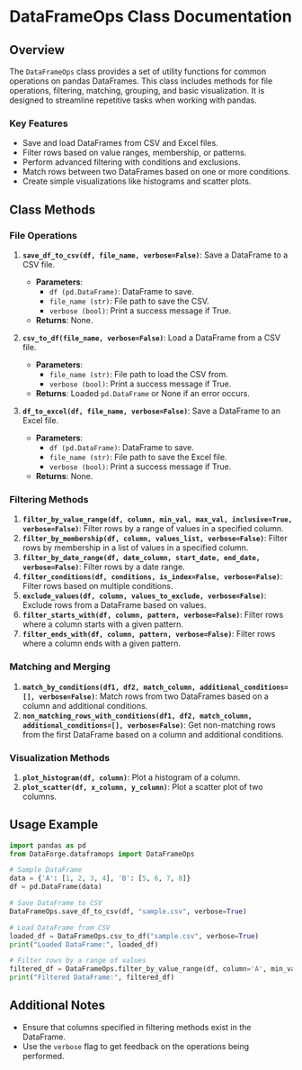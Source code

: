 
# DataFrameOps Class Documentation

## Overview
The `DataFrameOps` class provides a set of utility functions for common operations on pandas DataFrames. This class includes methods for file operations, filtering, matching, grouping, and basic visualization. It is designed to streamline repetitive tasks when working with pandas.

### Key Features
- Save and load DataFrames from CSV and Excel files.
- Filter rows based on value ranges, membership, or patterns.
- Perform advanced filtering with conditions and exclusions.
- Match rows between two DataFrames based on one or more conditions.
- Create simple visualizations like histograms and scatter plots.

## Class Methods

### File Operations
1. **`save_df_to_csv(df, file_name, verbose=False)`**: Save a DataFrame to a CSV file.
   - **Parameters**:
     - `df (pd.DataFrame)`: DataFrame to save.
     - `file_name (str)`: File path to save the CSV.
     - `verbose (bool)`: Print a success message if True.
   - **Returns**: None.

2. **`csv_to_df(file_name, verbose=False)`**: Load a DataFrame from a CSV file.
   - **Parameters**:
     - `file_name (str)`: File path to load the CSV from.
     - `verbose (bool)`: Print a success message if True.
   - **Returns**: Loaded `pd.DataFrame` or None if an error occurs.

3. **`df_to_excel(df, file_name, verbose=False)`**: Save a DataFrame to an Excel file.
   - **Parameters**:
     - `df (pd.DataFrame)`: DataFrame to save.
     - `file_name (str)`: File path to save the Excel file.
     - `verbose (bool)`: Print a success message if True.
   - **Returns**: None.

### Filtering Methods
1. **`filter_by_value_range(df, column, min_val, max_val, inclusive=True, verbose=False)`**: Filter rows by a range of values in a specified column.
2. **`filter_by_membership(df, column, values_list, verbose=False)`**: Filter rows by membership in a list of values in a specified column.
3. **`filter_by_date_range(df, date_column, start_date, end_date, verbose=False)`**: Filter rows by a date range.
4. **`filter_conditions(df, conditions, is_index=False, verbose=False)`**: Filter rows based on multiple conditions.
5. **`exclude_values(df, column, values_to_exclude, verbose=False)`**: Exclude rows from a DataFrame based on values.
6. **`filter_starts_with(df, column, pattern, verbose=False)`**: Filter rows where a column starts with a given pattern.
7. **`filter_ends_with(df, column, pattern, verbose=False)`**: Filter rows where a column ends with a given pattern.

### Matching and Merging
1. **`match_by_conditions(df1, df2, match_column, additional_conditions=[], verbose=False)`**: Match rows from two DataFrames based on a column and additional conditions.
2. **`non_matching_rows_with_conditions(df1, df2, match_column, additional_conditions=[], verbose=False)`**: Get non-matching rows from the first DataFrame based on a column and additional conditions.

### Visualization Methods
1. **`plot_histogram(df, column)`**: Plot a histogram of a column.
2. **`plot_scatter(df, x_column, y_column)`**: Plot a scatter plot of two columns.

## Usage Example
```python
import pandas as pd
from DataForge.dataframops import DataFrameOps

# Sample DataFrame
data = {'A': [1, 2, 3, 4], 'B': [5, 6, 7, 8]}
df = pd.DataFrame(data)

# Save DataFrame to CSV
DataFrameOps.save_df_to_csv(df, "sample.csv", verbose=True)

# Load DataFrame from CSV
loaded_df = DataFrameOps.csv_to_df("sample.csv", verbose=True)
print("Loaded DataFrame:", loaded_df)

# Filter rows by a range of values
filtered_df = DataFrameOps.filter_by_value_range(df, column='A', min_val=1, max_val=3, verbose=True)
print("Filtered DataFrame:", filtered_df)
```

## Additional Notes
- Ensure that columns specified in filtering methods exist in the DataFrame.
- Use the `verbose` flag to get feedback on the operations being performed.
